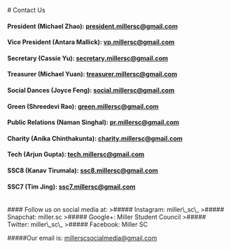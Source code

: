 <br />
<!--ask Maxwell for emails-->
# Contact Us

#### President (Michael Zhao): <president.millersc@gmail.com>

#### Vice President (Antara Mallick): <vp.millersc@gmail.com>

#### Secretary (Cassie Yu): <secretary.millersc@gmail.com>

#### Treasurer (Michael Yuan): <treasurer.millersc@gmail.com>

#### Social Dances (Joyce Feng): <social.millersc@gmail.com>

#### Green (Shreedevi Rao): <green.millersc@gmail.com>

#### Public Relations (Naman Singhal): <pr.millersc@gmail.com>

#### Charity (Anika Chinthakunta): <charity.millersc@gmail.com>

#### Tech (Arjun Gupta): <tech.millersc@gmail.com>

#### SSC8 (Kanav Tirumala): <ssc8.millersc@gmail.com>

#### SSC7 (Tim Jing): <ssc7.millersc@gmail.com> 
<br/>
#### Follow us on social media at:
>##### Instagram: miller\_sc\_
>##### Snapchat: miller.sc
>##### Google+: Miller Student Council
>##### Twitter: miller\_sc\_
>##### Facebook: Miller SC

#####Our email is: millerscsocialmedia@gmail.com
